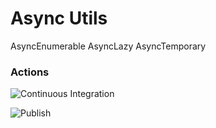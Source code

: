 # Async Utils
AsyncEnumerable
AsyncLazy
AsyncTemporary

### Actions

![Continuous Integration](https://github.com/Nivaes/Nivaes.Async/workflows/Continuous%20Integration/badge.svg)


![Publish](https://github.com/Nivaes/Nivaes.Async/workflows/Publish/badge.svg)
